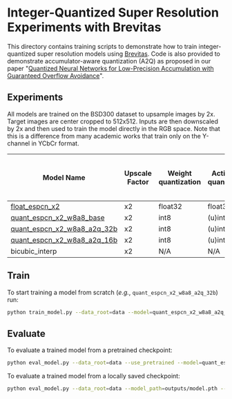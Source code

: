 # Integer-Quantized Super Resolution Experiments with Brevitas

This directory contains training scripts to demonstrate how to train integer-quantized super resolution models using [Brevitas](https://github.com/Xilinx/brevitas).
Code is also provided to demonstrate accumulator-aware quantization (A2Q) as proposed in our paper "[Quantized Neural Networks for Low-Precision Accumulation with Guaranteed Overflow Avoidance](https://arxiv.org/abs/2301.13376)".

## Experiments

All models are trained on the BSD300 dataset to upsample images by 2x.
Target images are center cropped to 512x512.
Inputs are then downscaled by 2x and then used to train the model directly in the RGB space.
Note that this is a difference from many academic works that train only on the Y-channel in YCbCr format.

| Model Name                  | Upscale Factor | Weight quantization | Activation quantization | Peak Signal-to-Noise Ratio |
|-----------------------------|----------------|---------------------|-------------------------|----------------------------|
| [float_espcn_x2](https://github.com/Xilinx/brevitas/releases/download/super_res_r0/float_espcn_x2-2f3821e3.pth) | x2             | float32             | float32                 | 30.37                      |
| [quant_espcn_x2_w8a8_base](https://github.com/Xilinx/brevitas/releases/download/super_res_r0/quant_espcn_x2_w8a8_base-7d54e29c.pth)    | x2             | int8                | (u)int8                 | 30.16                      |
| [quant_espcn_x2_w8a8_a2q_32b](https://github.com/Xilinx/brevitas/releases/download/super_res_r0/quant_espcn_x2_w8a8_a2q_32b-0b1f361d.pth) | x2             | int8                | (u)int8                 | 30.80                      |
| [quant_espcn_x2_w8a8_a2q_16b](https://github.com/Xilinx/brevitas/releases/download/super_res_r0/quant_espcn_x2_w8a8_a2q_16b-3c4acd35.pth) | x2             | int8                | (u)int8                 | 29.38                      |
| bicubic_interp              | x2             | N/A                 | N/A                     | 28.71                      |


## Train

To start training a model from scratch (*e.g.*, `quant_espcn_x2_w8a8_a2q_32b`) run:
 ```bash
python train_model.py --data_root=data --model=quant_espcn_x2_w8a8_a2q_32b
 ```

## Evaluate

To evaluate a trained model from a pretrained checkpoint:
```bash
python eval_model.py --data_root=data --use_pretrained --model=quant_espcn_x2_w8a8_a2q_32b
```

To evaluate a trained model from a locally saved checkpoint:
```bash
python eval_model.py --data_root=data --model_path=outputs/model.pth --model=quant_espcn_x2_w8a8_a2q_32b
```
